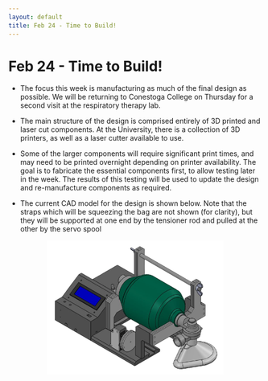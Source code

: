 ```yaml
---
layout: default
title: Feb 24 - Time to Build!
---
```

# Feb 24 - Time to Build!

- The focus this week is manufacturing as much of the final design as possible. We will be returning to Conestoga College on Thursday for a second visit at the respiratory therapy lab.

- The main structure of the design is comprised entirely of 3D printed and laser cut components. At the University, there is a collection of 3D printers, as well as a laser cutter available to use.

- Some of the larger components will require significant print times, and may need to be printed overnight depending on printer availability. The goal is to fabricate the essential components first, to allow testing later in the week. The results of this testing will be used to update the design and re-manufacture components as required.

- The current CAD model for the design is shown below. Note that the straps which will be squeezing the bag are not shown (for clarity), but they will be supported at one end by the tensioner rod and pulled at the other by the servo spool

<figure align="center">
  <img src="/assets/img/CAD_V1.png" width="350" />
</figure>
